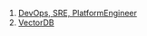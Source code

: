 1. [DevOps, SRE, PlatformEngineer](https://blog.bytebytego.com/i/110521562/devops-vs-sre-vs-platform-engineering-what-is-the-difference)
2. [VectorDB](https://blog.bytebytego.com/i/127263496/vector-databases-are-so-hot-right-now-but-what-is-a-vector-db)